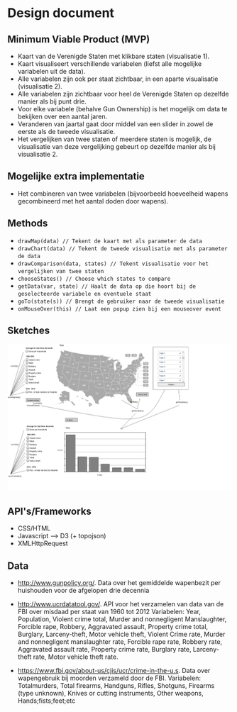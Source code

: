# Design document
## Minimum Viable Product (MVP)
* Kaart van de Verenigde Staten met klikbare staten (visualisatie 1).
* Kaart visualiseert verschillende variabelen (liefst alle mogelijke variabelen uit de data).
* Alle variabelen zijn ook per staat zichtbaar, in een aparte visualisatie (visualisatie 2).
* Alle variabelen zijn zichtbaar voor heel de Verenigde Staten op dezelfde manier als bij punt drie.
* Voor elke variabele (behalve Gun Ownership) is het mogelijk om data te bekijken over een aantal jaren.
* Veranderen van jaartal gaat door middel van een slider in zowel de eerste als de tweede visualisatie.
* Het vergelijken van twee staten of meerdere staten is mogelijk, de visualisatie van deze vergelijking gebeurt op dezelfde manier als bij visualisatie 2.

## Mogelijke extra implementatie
* Het combineren van twee variabelen (bijvoorbeeld hoeveelheid wapens gecombineerd met het aantal doden door wapens).

## Methods
* `drawMap(data) // Tekent de kaart met als parameter de data`
* `drawChart(data) // Tekent de tweede visualisatie met als parameter de data`
* `drawComparison(data, states) // Tekent visualisatie voor het vergelijken van twee staten`
* `chooseStates() // Choose which states to compare`
* `getData(var, state) // Haalt de data op die hoort bij de geselecteerde variabele en eventuele staat`
* `goTo(state(s)) // Brengt de gebruiker naar de tweede visualisatie `
* `onMouseOver(this) // Laat een popup zien bij een mouseover event`

## Sketches
![](doc/advancedSketch.png "Advanced sketch")

## API's/Frameworks
* CSS/HTML
* Javascript --> D3 (+ topojson)
* XMLHttpRequest

## Data
* http://www.gunpolicy.org/.
Data over het gemiddelde wapenbezit per huishouden voor de afgelopen drie decennia

* http://www.ucrdatatool.gov/.
API voor het verzamelen van data van de FBI over misdaad per staat van 1960 tot 2012
Variabelen: Year, Population, Violent crime total, Murder and nonnegligent Manslaughter, Forcible rape, Robbery, Aggravated assault, Property crime total, Burglary, Larceny-theft, Motor vehicle theft, Violent Crime rate, Murder and nonnegligent manslaughter rate, Forcible rape rate, Robbery rate, Aggravated assault rate, Property crime rate, Burglary rate, Larceny-theft rate, Motor vehicle theft rate.

* https://www.fbi.gov/about-us/cjis/ucr/crime-in-the-u.s.
Data over wapengebruik bij moorden verzameld door de FBI.
Variabelen: Totalmurders, Total firearms, Handguns, Rifles, Shotguns, Firearms (type unknown), Knives or cutting instruments, Other weapons, Hands;fists;feet;etc
